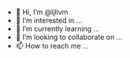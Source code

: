 - 👋 Hi, I’m @ljllvm
- 👀 I’m interested in ...
- 🌱 I’m currently learning ...
- 💞️ I’m looking to collaborate on ...
- 📫 How to reach me ...

<!---
ljllvm/ljllvm is a ✨ special ✨ repository because its `README.md` (this file) appears on your GitHub profile.
You can click the Preview link to take a look at your changes.
--->

